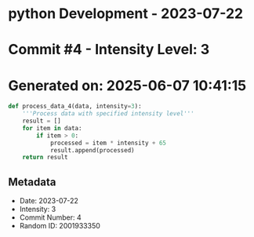 ﻿# python Development - 2023-07-22
# Commit #4 - Intensity Level: 3
# Generated on: 2025-06-07 10:41:15
```python
def process_data_4(data, intensity=3):
    '''Process data with specified intensity level'''
    result = []
    for item in data:
        if item > 0:
            processed = item * intensity + 65
            result.append(processed)
    return result
```
## Metadata
- Date: 2023-07-22
- Intensity: 3
- Commit Number: 4
- Random ID: 2001933350
